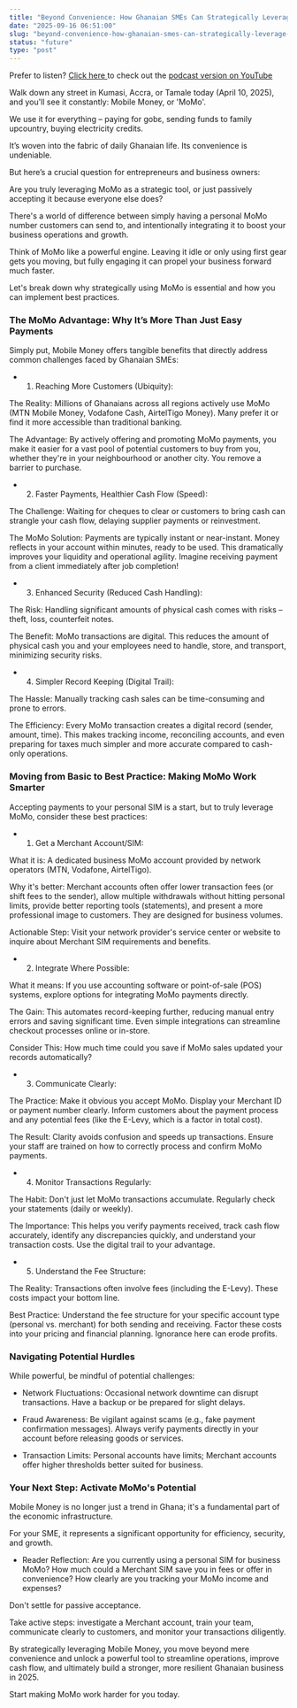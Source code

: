 ```yaml
---
title: "Beyond Convenience: How Ghanaian SMEs Can Strategically Leverage Mobile Money (MoMo)"
date: "2025-09-16 06:51:00"
slug: "beyond-convenience-how-ghanaian-smes-can-strategically-leverage-mobile-money-momo"
status: "future"
type: "post"
---
```


Prefer to listen? [Click here ](https://youtu.be/4iIAi3oNm_Y)to check out the [podcast version on YouTube](https://youtu.be/4iIAi3oNm_Y)




Walk down any street in Kumasi, Accra, or Tamale today (April 10, 2025), and you'll see it constantly: Mobile Money, or 'MoMo'. 




We use it for everything – paying for gobɛ, sending funds to family upcountry, buying electricity credits. 




It’s woven into the fabric of daily Ghanaian life. Its convenience is undeniable.




But here’s a crucial question for entrepreneurs and business owners: 




Are you truly leveraging MoMo as a strategic tool, or just passively accepting it because everyone else does? 




There's a world of difference between simply having a personal MoMo number customers can send to, and intentionally integrating it to boost your business operations and growth.




Think of MoMo like a powerful engine. Leaving it idle or only using first gear gets you moving, but fully engaging it can propel your business forward much faster. 




Let's break down why strategically using MoMo is essential and how you can implement best practices.




### The MoMo Advantage: Why It’s More Than Just Easy Payments




Simply put, Mobile Money offers tangible benefits that directly address common challenges faced by Ghanaian SMEs:





- 1. Reaching More Customers (Ubiquity):

The Reality: Millions of Ghanaians across all regions actively use MoMo (MTN Mobile Money, Vodafone Cash, AirtelTigo Money). Many prefer it or find it more accessible than traditional banking.


The Advantage: By actively offering and promoting MoMo payments, you make it easier for a vast pool of potential customers to buy from you, whether they're in your neighbourhood or another city. You remove a barrier to purchase.





- 2. Faster Payments, Healthier Cash Flow (Speed):

The Challenge: Waiting for cheques to clear or customers to bring cash can strangle your cash flow, delaying supplier payments or reinvestment.


The MoMo Solution: Payments are typically instant or near-instant. Money reflects in your account within minutes, ready to be used. This dramatically improves your liquidity and operational agility. Imagine receiving payment from a client immediately after job completion!





- 3. Enhanced Security (Reduced Cash Handling):

The Risk: Handling significant amounts of physical cash comes with risks – theft, loss, counterfeit notes.


The Benefit: MoMo transactions are digital. This reduces the amount of physical cash you and your employees need to handle, store, and transport, minimizing security risks.





- 4. Simpler Record Keeping (Digital Trail):

The Hassle: Manually tracking cash sales can be time-consuming and prone to errors.


The Efficiency: Every MoMo transaction creates a digital record (sender, amount, time). This makes tracking income, reconciling accounts, and even preparing for taxes much simpler and more accurate compared to cash-only operations.






### Moving from Basic to Best Practice: Making MoMo Work Smarter




Accepting payments to your personal SIM is a start, but to truly leverage MoMo, consider these best practices:





- 1. Get a Merchant Account/SIM:

What it is: A dedicated business MoMo account provided by network operators (MTN, Vodafone, AirtelTigo).


Why it's better: Merchant accounts often offer lower transaction fees (or shift fees to the sender), allow multiple withdrawals without hitting personal limits, provide better reporting tools (statements), and present a more professional image to customers. They are designed for business volumes.


Actionable Step: Visit your network provider's service center or website to inquire about Merchant SIM requirements and benefits.





- 2. Integrate Where Possible:

What it means: If you use accounting software or point-of-sale (POS) systems, explore options for integrating MoMo payments directly.


The Gain: This automates record-keeping further, reducing manual entry errors and saving significant time. Even simple integrations can streamline checkout processes online or in-store.


Consider This: How much time could you save if MoMo sales updated your records automatically?





- 3. Communicate Clearly:

The Practice: Make it obvious you accept MoMo. Display your Merchant ID or payment number clearly. Inform customers about the payment process and any potential fees (like the E-Levy, which is a factor in total cost).


The Result: Clarity avoids confusion and speeds up transactions. Ensure your staff are trained on how to correctly process and confirm MoMo payments.





- 4. Monitor Transactions Regularly:

The Habit: Don't just let MoMo transactions accumulate. Regularly check your statements (daily or weekly).


The Importance: This helps you verify payments received, track cash flow accurately, identify any discrepancies quickly, and understand your transaction costs. Use the digital trail to your advantage.





- 5. Understand the Fee Structure:

The Reality: Transactions often involve fees (including the E-Levy). These costs impact your bottom line.


Best Practice: Understand the fee structure for your specific account type (personal vs. merchant) for both sending and receiving. Factor these costs into your pricing and financial planning. Ignorance here can erode profits.






### Navigating Potential Hurdles




While powerful, be mindful of potential challenges:





- Network Fluctuations: Occasional network downtime can disrupt transactions. Have a backup or be prepared for slight delays.



- Fraud Awareness: Be vigilant against scams (e.g., fake payment confirmation messages). Always verify payments directly in your account before releasing goods or services.



- Transaction Limits: Personal accounts have limits; Merchant accounts offer higher thresholds better suited for business.




### Your Next Step: Activate MoMo's Potential




Mobile Money is no longer just a trend in Ghana; it's a fundamental part of the economic infrastructure. 




For your SME, it represents a significant opportunity for efficiency, security, and growth.





- Reader Reflection: Are you currently using a personal SIM for business MoMo? How much could a Merchant SIM save you in fees or offer in convenience? How clearly are you tracking your MoMo income and expenses?




Don't settle for passive acceptance. 




Take active steps: investigate a Merchant account, train your team, communicate clearly to customers, and monitor your transactions diligently.




By strategically leveraging Mobile Money, you move beyond mere convenience and unlock a powerful tool to streamline operations, improve cash flow, and ultimately build a stronger, more resilient Ghanaian business in 2025. 




Start making MoMo work harder for you today.

